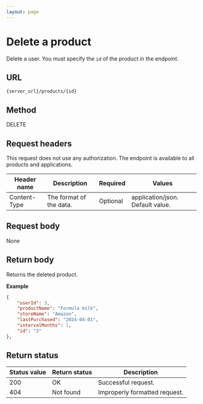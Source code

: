 ```yaml
---
layout: page
---
```

# Delete a product

Delete a user. You must specify the `id` of the product in the endpoint.

## URL

```shell
{server_url}/products/{id}
```

## Method

DELETE

## Request headers

This request does not use any authorization. The endpoint is available to all products and applications.

| Header name | Description | Required | Values |
| -------------- | ------ | ------------ |------------ |
| Content-Type | The format of the data. | Optional | application/json. Default value.  |

## Request body

None

## Return body

Returns the deleted product.

**Example**

```json
{
    "userId": 3,
    "productName": "Formula milk",
    "storeName": "Amazon",
    "lastPurchased": "2024-04-01",
    "intervalMonths": 1,
    "id": "3"
},
```

## Return status

| Status value | Return status | Description |
| ------------- | ----------- | -----------|
| 200| OK | Successful request.|
| 404| Not found | Improperly formatted request.|

